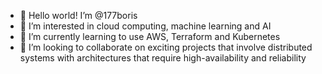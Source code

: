 - 👋 Hello world! I’m @177boris
- 👀 I’m interested in cloud computing, machine learning and AI 
- 🌱 I’m currently learning to use AWS, Terraform and Kubernetes 
- 💞️ I’m looking to collaborate on exciting projects that involve distributed systems with architectures that require high-availability and reliability 


<!---
177boris/177boris is a ✨ special ✨ repository because its `README.md` (this file) appears on your GitHub profile.
You can click the Preview link to take a look at your changes.
--->

